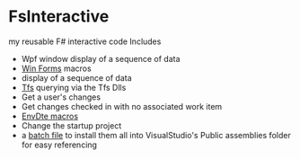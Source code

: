 FsInteractive
=============

my reusable F# interactive code
Includes
 - Wpf window display of a sequence of data
 - <a href="https://github.com/ImaginaryDevelopment/FsInteractive/blob/master/winformsmacros.fs">Win Forms</a> macros
  - display of a sequence of data
 - <a href="https://github.com/ImaginaryDevelopment/FsInteractive/blob/master/tfsmacros.fs">Tfs</a> querying via the Tfs Dlls
  - Get a user's changes
  - Get changes checked in with no associated work item
 - <a href="https://github.com/ImaginaryDevelopment/FsInteractive/blob/master/dtemacros.fs">EnvDte macros</a>
  - Change the startup project
 - a <a href="https://github.com/ImaginaryDevelopment/FsInteractive/blob/master/installmacros.bat">batch file</a> to install them all into VisualStudio's Public assemblies folder for easy referencing
